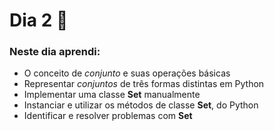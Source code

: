 # Dia 2 📆

### Neste dia aprendi:

* O conceito de *conjunto* e suas operações básicas
* Representar *conjuntos* de três formas distintas em Python
* Implementar uma classe **Set** manualmente
* Instanciar e utilizar os métodos de classe **Set**, do Python
* Identificar e resolver problemas com **Set**